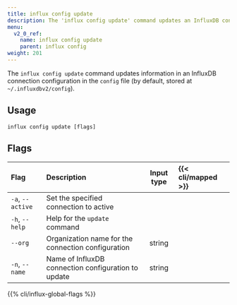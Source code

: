```yaml
---
title: influx config update
description: The 'influx config update' command updates an InfluxDB connection configuration.
menu:
  v2_0_ref:
    name: influx config update
    parent: influx config
weight: 201
---
```


The `influx config update` command updates information in an InfluxDB connection configuration in the `config` file (by default, stored at `~/.influxdbv2/config`).

## Usage
```
influx config update [flags]
```

## Flags
| Flag                | Description                                                      | Input type  | {{< cli/mapped >}}   |
|:----                |:-----------                                                      |:----------: |:------------------   |
| `-a`, `--active`    | Set the specified connection to active                           |             |                      |
| `-h`, `--help`      | Help for the `update` command                                    |             |                      |
| `--org`             | Organization name for the connection configuration               | string      |                      |
| `-n`, `--name`      | Name of InfluxDB connection configuration to update              | string      |                      |

{{% cli/influx-global-flags %}}

